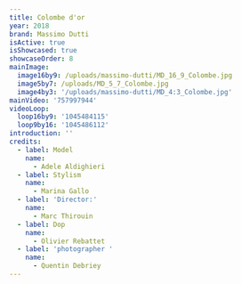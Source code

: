 ```yaml
---
title: Colombe d'or
year: 2018
brand: Massimo Dutti
isActive: true
isShowcased: true
showcaseOrder: 8
mainImage:
  image16by9: /uploads/massimo-dutti/MD_16_9_Colombe.jpg
  image5by7: /uploads/MD_5_7_Colombe.jpg
  image4by3: '/uploads/massimo-dutti/MD_4:3_Colombe.jpg'
mainVideo: '757997944'
videoLoop:
  loop16by9: '1045484115'
  loop9by16: '1045486112'
introduction: ''
credits:
  - label: Model
    name:
      - Adele Aldighieri
  - label: Stylism
    name:
      - Marina Gallo
  - label: 'Director:'
    name:
      - Marc Thirouin
  - label: Dop
    name:
      - Olivier Rebattet
  - label: 'photographer '
    name:
      - Quentin Debriey
---
```


